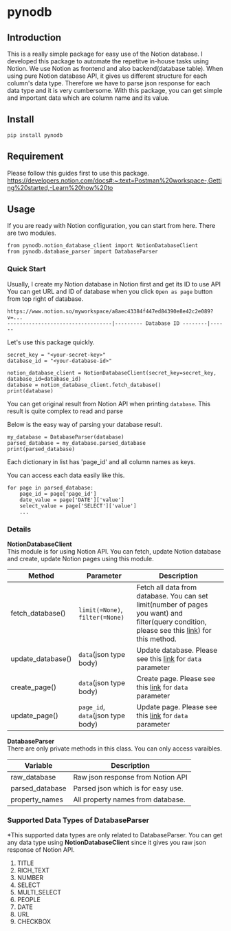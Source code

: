 # pynodb

## Introduction
This is a really simple package for easy use of the Notion database.
I developed this package to automate the repetitve in-house tasks using Notion.
We use Notion as frontend and also backend(database table).
When using pure Notion database API, it gives us different structure for each column's data type.
Therefore we have to parse json response for each data type and it is very cumbersome.
With this package, you can get simple and important data which are column name and its value.

## Install
```
pip install pynodb
```

## Requirement
Please follow this guides first to use this package.
https://developers.notion.com/docs#:~:text=Postman%20workspace-,Getting%20started,-Learn%20how%20to

## Usage
If you are ready with Notion configuration, you can start from here.
There are two modules. 

```
from pynodb.notion_database_client import NotionDatabaseClient
from pynodb.database_parser import DatabaseParser
```

### Quick Start
Usually, I create my Notion database in Notion first and get its ID to use API
You can get URL and ID of database when you click `Open as page` button from top right of database.
```
https://www.notion.so/myworkspace/a8aec43384f447ed84390e8e42c2e089?v=...  
----------------------------------|--------- Database ID --------|------
```
Let's use this package quickly.
```
secret_key = "<your-secret-key>"
database_id = "<your-database-id>"

notion_database_client = NotionDatabaseClient(secret_key=secret_key, database_id=database_id)
database = notion_database_client.fetch_database()
print(database)

```
You can get original result from Notion API when printing `database`. This result is quite complex to read and parse


Below is the easy way of parsing your database result.  

```
my_database = DatabaseParser(database)
parsed_database = my_database.parsed_database
print(parsed_database)
```

Each dictionary in list has 'page_id' and all column names as keys.

You can access each data easily like this.
```
for page in parsed_database:
    page_id = page['page_id']
    date_value = page['DATE']['value']
    select_value = page['SELECT']['value']
    ...
```

### Details

**NotionDatabaseClient**  
This module is for using Notion API. You can fetch, update Notion database and create, update Notion pages using this module.  

| Method            | Parameter                   | Description                                                                 |
|-------------------|-----------------------------|-----------------------------------------------------------------------------|
| fetch_database()  | `limit(=None)`, `filter(=None)` | Fetch all data from database. You can set limit(number of pages you want) and filter(query condition, please see this [link](https://developers.notion.com/reference/post-database-query)) for this method. |
| update_database() | `data`(json type body)| Update database. Please see this [link](https://developers.notion.com/reference/update-a-database) for `data` parameter|
| create_page()     | `data`(json type body)| Create page. Please see this [link](https://developers.notion.com/reference/post-page) for `data` parameter|
| update_page()     | `page_id`, `data`(json type body)| Update page. Please see this [link](https://developers.notion.com/reference/patch-page) for `data` parameter|

**DatabaseParser**  
There are only private methods in this class. You can only access varaibles.  

| Variable        | Description                        |
|-----------------|------------------------------------|
| raw_database    | Raw json response from Notion API  |
| parsed_database | Parsed json which is for easy use. |
| property_names  | All property names from database.  |


### Supported Data Types of DatabaseParser 
*This supported data types are only related to DatabaseParser. 
You can get any data type using **NotionDatabaseClient** since it gives you raw json response of Notion API.  

1. TITLE
2. RICH_TEXT
3. NUMBER
4. SELECT
5. MULTI_SELECT
6. PEOPLE
7. DATE
8. URL
9. CHECKBOX


